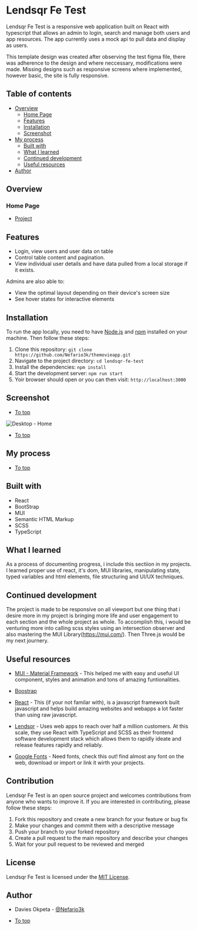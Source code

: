 # Lendsqr Fe Test

Lendsqr Fe Test is a responsive web application built on React with typescript that allows an admin to login, search and manage both users and app resources. The app currently uses a mock api to pull data and display as users.

This template design was created after observing the test figma file, there was adherence to the design and where neccessary, modifications were made. Missing designs such as responsive screens where implemented, however basic, the site is fully responsive.

## Table of contents

-   [Overview](#overview)
    -   [Home Page](#home-page)
    -   [Features](#features)
    -   [Installation](#installation)
    -   [Screenshot](#screenshot)
-   [My process](#my-process)
    -   [Built with](#built-with)
    -   [What I learned](#what-i-learned)
    -   [Continued development](#continued-development)
    -   [Useful resources](#useful-resources)
-   [Author](#author)

## Overview

### Home Page

-   [Project](https://nefario3k.github.io/themovieapp/)

## Features

-   Login, view users and user data on table
-   Control table content and pagination.
-   View individual user details and have data pulled from a local storage if it exists.

Admins are also able to:

-   View the optimal layout depending on their device's screen size
-   See hover states for interactive elements

## Installation

To run the app locally, you need to have [Node.js](https://nodejs.org/en/) and [npm](https://www.npmjs.com/) installed on your machine. Then follow these steps:

1. Clone this repository: `git clone https://github.com/Nefario3k/themovieapp.git`
2. Navigate to the project directory: `cd lendsqr-fe-test`
3. Install the dependencies: `npm install`
4. Start the development server: `npm run start`
5. Yoir browser should open or you can then visit: `http://localhost:3000`

## Screenshot

-   [To top](#overview)

![Desktop - Home](./static/images/desktopH.png)

-   [To top](#overview)

## My process

-   [To top](#overview)
    <br />

## Built with

-   React
-   BootStrap
-   MUI
-   Semantic HTML Markup
-   SCSS
-   TypeScript

## What I learned

As a process of documenting progress, i include this sectiion in my projects. I learned proper use of react, it's dom, MUI libraries, manipulating state, typed variables and html elements, file structuring and UI/UX techniques.

## Continued development

The project is made to be responsive on all viewport but one thing that i desire more in my project is bringing more life and user engagement to each section and the whole project as whole. To accomplish this, i would be venturing more into calling scss styles using an intersection observer and also mastering the MUI Library(https://mui.com/). Then Three.js would be my next journery.

## Useful resources

-   [MUI - Material Framework](https://mui.com/) - This helped me with easy and useful UI component, styles and animation and tons of amazing funtionalities.

-   [Boostrap](https://getbootstrap.com)

-   [React](https://react.dev/) - This (if your not familar with), is a javascript framework built javascript and helps build amazing websites and webapps a lot faster than using raw javascript.

-   [Lendsqr](https://lendsqr.com/) - Uses web apps to reach over half a million customers. At this scale, they use React with TypeScript and SCSS as their frontend software development stack which allows them to rapidly ideate and release features rapidly and reliably.

-   [Google Fonts](https://fonts.google.com) - Need fonts, check this out! find almost any font on the web, download or import or link it wirth your projects.

## Contribution

Lendsqr Fe Test is an open source project and welcomes contributions from anyone who wants to improve it. If you are interested in contributing, please follow these steps:

1. Fork this repository and create a new branch for your feature or bug fix
2. Make your changes and commit them with a descriptive message
3. Push your branch to your forked repository
4. Create a pull request to the main repository and describe your changes
5. Wait for your pull request to be reviewed and merged

## License

Lendsqr Fe Test is licensed under the [MIT License](https://github.com/Nefario3k/lendsqr-fe-test/LICENSE).

## Author

-   Davies Okpeta - [@Nefario3k](https://nefario3k.github.io/Nefario3k/)

-   [To top](#overview)<br />
